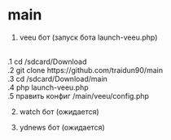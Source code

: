 # main

1. veeu бот (запуск бота launch-veeu.php) <br>
<br>
.1 cd /sdcard/Download <br>
.2 git clone https://github.com/traidun90/main <br>
.3 cd /sdcard/Download/main <br>
.4 php launch-veeu.php <br>
.5 править конфиг /main/veeu/config.php <br>

2. watch бот (ожидается) <br>

3. ydnews бот (ожидается) <br>